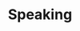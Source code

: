 ---
title: Speaking
layout: layouts/base.njk
templateEngineOverride: njk,md
eleventyNavigation:
  key: Speaking
  parent: Portfolio
  order: 2
---